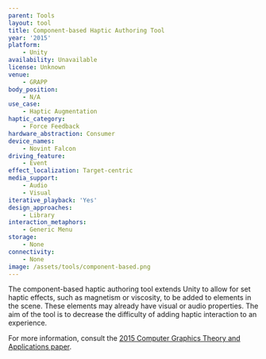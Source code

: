 ```yaml
---
parent: Tools
layout: tool
title: Component-based Haptic Authoring Tool
year: '2015'
platform:
    - Unity
availability: Unavailable
license: Unknown
venue:
    - GRAPP
body_position:
    - N/A
use_case:
    - Haptic Augmentation
haptic_category:
    - Force Feedback
hardware_abstraction: Consumer
device_names:
    - Novint Falcon
driving_feature:
    - Event
effect_localization: Target-centric
media_support:
    - Audio
    - Visual
iterative_playback: 'Yes'
design_approaches:
    - Library
interaction_metaphors:
    - Generic Menu
storage:
    - None
connectivity:
    - None
image: /assets/tools/component-based.png
---
```

The component-based haptic authoring tool extends Unity to allow for set haptic effects, such as magnetism or viscosity, to be added to elements in the scene. These elements may already have visual or audio properties. The aim of the tool is to decrease the difficulty of adding haptic interaction to an experience.

For more information, consult the [2015 Computer Graphics Theory and Applications paper](https://doi.org/10.5220/0005357804860491).


